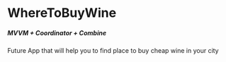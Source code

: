 # WhereToBuyWine
##### MVVM + Coordinator + Combine
Future App that will help you to find place to buy cheap wine in your city
